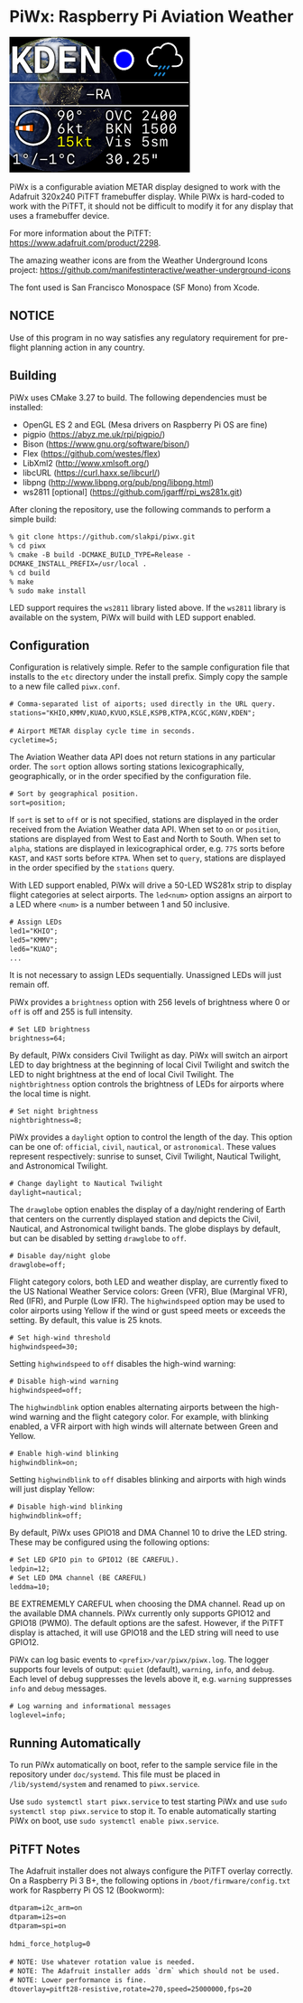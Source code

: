 PiWx: Raspberry Pi Aviation Weather
===================================

![Weather Display](doc/images/sample.png)

PiWx is a configurable aviation METAR display designed to work with the
Adafruit 320x240 PiTFT framebuffer display. While PiWx is hard-coded to work
with the PiTFT, it should not be difficult to modify it for any display that
uses a framebuffer device.

For more information about the PiTFT: <https://www.adafruit.com/product/2298>.

The amazing weather icons are from the Weather Underground Icons project:
<https://github.com/manifestinteractive/weather-underground-icons>

The font used is San Francisco Monospace (SF Mono) from Xcode.

NOTICE
------

Use of this program in no way satisfies any regulatory requirement for pre-
flight planning action in any country.

Building
--------

PiWx uses CMake 3.27 to build. The following dependencies must be installed:

* OpenGL ES 2 and EGL (Mesa drivers on Raspberry Pi OS are fine)
* pigpio (<https://abyz.me.uk/rpi/pigpio/>)
* Bison (<https://www.gnu.org/software/bison/>)
* Flex (<https://github.com/westes/flex>)
* LibXml2 (<http://www.xmlsoft.org/>)
* libcURL (<https://curl.haxx.se/libcurl/>)
* libpng (<http://www.libpng.org/pub/png/libpng.html>)
* ws2811 [optional] (<https://github.com/jgarff/rpi_ws281x.git>)

After cloning the repository, use the following commands to perform a simple
build:

    % git clone https://github.com/slakpi/piwx.git
    % cd piwx
    % cmake -B build -DCMAKE_BUILD_TYPE=Release -DCMAKE_INSTALL_PREFIX=/usr/local .
    % cd build
    % make
    % sudo make install

LED support requires the `ws2811` library listed above. If the `ws2811` library
is available on the system, PiWx will build with LED support enabled.

Configuration
-------------

Configuration is relatively simple. Refer to the sample configuration file that
installs to the `etc` directory under the install prefix. Simply copy the
sample to a new file called `piwx.conf`.

    # Comma-separated list of aiports; used directly in the URL query.
    stations="KHIO,KMMV,KUAO,KVUO,KSLE,KSPB,KTPA,KCGC,KGNV,KDEN";

    # Airport METAR display cycle time in seconds.
    cycletime=5;

The Aviation Weather data API does not return stations in any particular order.
The `sort` option allows sorting stations lexicographically, geographically, or
in the order specified by the configuration file.

    # Sort by geographical position.
    sort=position;

If `sort` is set to `off` or is not specified, stations are displayed in the
order received from the Aviation Weather data API. When set to `on` or
`position`, stations are displayed from West to East and North to South. When
set to `alpha`, stations are displayed in lexicographical order, e.g. `77S`
sorts before `KAST`, and `KAST` sorts before `KTPA`. When set to `query`,
stations are displayed in the order specified by the `stations` query.

With LED support enabled, PiWx will drive a 50-LED WS281x strip to display
flight categories at select airports. The `led<num>` option assigns an airport
to a LED where `<num>` is a number between 1 and 50 inclusive.

    # Assign LEDs
    led1="KHIO";
    led5="KMMV";
    led6="KUAO";
    ...

It is not necessary to assign LEDs sequentially. Unassigned LEDs will just
remain off.

PiWx provides a `brightness` option with 256 levels of brightness where 0 or
`off` is off and 255 is full intensity.

    # Set LED brightness
    brightness=64;

By default, PiWx considers Civil Twilight as day. PiWx will switch an airport
LED to day brightness at the beginning of local Civil Twilight and switch the
LED to night brightness at the end of local Civil Twilight. The
`nightbrightness` option controls the brightness of LEDs for airports where the
local time is night.

    # Set night brightness
    nightbrightness=8;

PiWx provides a `daylight` option to control the length of the day. This option
can be one of: `official`, `civil`, `nautical`, or `astronomical`. These values
represent respectively: sunrise to sunset, Civil Twilight, Nautical Twilight,
and Astronomical Twilight.

    # Change daylight to Nautical Twilight
    daylight=nautical;

The `drawglobe` option enables the display of a day/night rendering of Earth
that centers on the currently displayed station and depicts the Civil, Nautical,
and Astronomical twilight bands. The globe displays by default, but can be
disabled by setting `drawglobe` to `off`.

    # Disable day/night globe
    drawglobe=off;

Flight category colors, both LED and weather display, are currently fixed to
the US National Weather Service colors: Green (VFR), Blue (Marginal VFR),
Red (IFR), and Purple (Low IFR). The `highwindspeed` option may be used to
color airports using Yellow if the wind or gust speed meets or exceeds the
setting. By default, this value is 25 knots.

    # Set high-wind threshold
    highwindspeed=30;

Setting `highwindspeed` to `off` disables the high-wind warning:

    # Disable high-wind warning
    highwindspeed=off;

The `highwindblink` option enables alternating airports between the high-wind
warning and the flight category color. For example, with blinking enabled, a
VFR airport with high winds will alternate between Green and Yellow.

    # Enable high-wind blinking
    highwindblink=on;

Setting `highwindblink` to `off` disables blinking and airports with high winds
will just display Yellow:

    # Disable high-wind blinking
    highwindblink=off;

By default, PiWx uses GPIO18 and DMA Channel 10 to drive the LED string. These
may be configured using the following options:

    # Set LED GPIO pin to GPIO12 (BE CAREFUL).
    ledpin=12;
    # Set LED DMA channel (BE CAREFUL)
    leddma=10;

BE EXTREMEMLY CAREFUL when choosing the DMA channel. Read up on the available
DMA channels. PiWx currently only supports GPIO12 and GPIO18 (PWM0). The
default options are the safest. However, if the PiTFT display is attached, it
will use GPIO18 and the LED string will need to use GPIO12.

PiWx can log basic events to `<prefix>/var/piwx/piwx.log`. The logger supports
four levels of output: `quiet` (default), `warning`, `info`, and `debug`. Each
level of debug suppresses the levels above it, e.g. `warning` suppresses `info`
and `debug` messages.

    # Log warning and informational messages
    loglevel=info;

Running Automatically
---------------------

To run PiWx automatically on boot, refer to the sample service file in the
repository under `doc/systemd`. This file must be placed in
`/lib/systemd/system` and renamed to `piwx.service`.

Use `sudo systemctl start piwx.service` to test starting PiWx and use
`sudo systemctl stop piwx.service` to stop it. To enable automatically starting
PiWx on boot, use `sudo systemctl enable piwx.service`.

PiTFT Notes
-----------

The Adafruit installer does not always configure the PiTFT overlay correctly. On
a Raspberry Pi 3 B+, the following options in `/boot/firmware/config.txt` work
for Raspberry Pi OS 12 (Bookworm):

    dtparam=i2c_arm=on
    dtparam=i2s=on
    dtparam=spi=on

    hdmi_force_hotplug=0

    # NOTE: Use whatever rotation value is needed.
    # NOTE: The Adafruit installer adds `drm` which should not be used.
    # NOTE: Lower performance is fine.
    dtoverlay=pitft28-resistive,rotate=270,speed=25000000,fps=20
